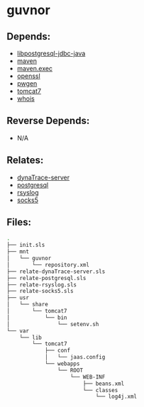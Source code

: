 # guvnor

## Depends:

  -  [libpostgresql-jdbc-java](/salt/libpostgresql-jdbc-java)
  -  [maven](/salt/maven)
  -  [maven.exec](/salt/maven/exec.sls)
  -  [openssl](/salt/openssl)
  -  [pwgen](/salt/pwgen)
  -  [tomcat7](/salt/tomcat7)
  -  [whois](/salt/whois)

## Reverse Depends:

  -  N/A

## Relates:

  -  [dynaTrace-server](/salt/dynaTrace-server)
  -  [postgresql](/salt/postgresql)
  -  [rsyslog](/salt/rsyslog)
  -  [socks5](/salt/socks5)

## Files:

```bash
.
├── init.sls
├── mnt
│   └── guvnor
│       └── repository.xml
├── relate-dynaTrace-server.sls
├── relate-postgresql.sls
├── relate-rsyslog.sls
├── relate-socks5.sls
├── usr
│   └── share
│       └── tomcat7
│           └── bin
│               └── setenv.sh
└── var
    └── lib
        └── tomcat7
            ├── conf
            │   └── jaas.config
            └── webapps
                └── ROOT
                    └── WEB-INF
                        ├── beans.xml
                        └── classes
                            └── log4j.xml
```
